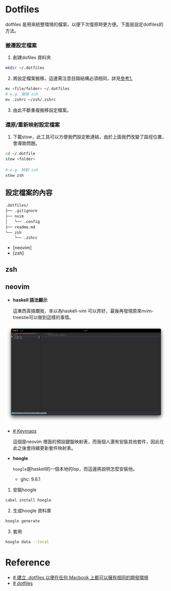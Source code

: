 # Dotfiles
dotfiles 是用來統整環境的檔案，以便下次復原時更方便。下面是設定dotfiles的方法。

### 搬遷設定檔案
1. 創建dofiles 資料夾
```bash
mkdir ~/.dotfiles
```

2. 將設定檔案搬移。這邊需注意目錄結構必須相同，詳見[參考1.](https://arc.net/l/quote/oxvvxsff)
```bash
mv <file/folder> ~/.dotfiles
# e.g. 搬移 zsh
mv .zshrc ~/zsh/.zshrc
```

3. 由此不斷重複搬移設定檔案。

### 還原/重新映射設定檔案
1. 下載stow，此工具可以方便我們設定軟連結，由於上面我們改變了路徑位置，會導致問題。
```bash
cd ~/.dotfile
stow <folder>

# e.g. 映射 zsh
stow zsh
```


## 設定檔案的內容

```txt
.dotfiles/
├── .gitignore
├── nvim
│   └── .config
├── readme.md
└── zsh
    └── .zshrc
```

- [neovim]
- [zsh]

## zsh

## neovim
- **haskell 語法顯示**
	
	這東西真搞爛我，本以為haskell-vim 可以弄好，最後再發現原來nvim-treestie可以做到這樣的事情。


![](./dist/neovim.png)
- [# Keymaps](https://www.lazyvim.org/keymaps)
	
	這個是neovim 裡面的預設鍵盤映射表，而我個人還有安裝其他套件，因此在此之後會持續更新套件映射表。
	
- **hoogle**
	
	`hoogle`是haskell的一個本地的lsp，而這邊將說明怎麼安裝他。
	- ghc: 9.6.1

1. 安裝hoogle
```bash
cabal install hoogle
```
2. 生成hoogle 資料庫
```bash
hoogle generate
```
3. 套用
```bash
hoogle data --local
```

# Reference
- [# 建立 .dotfiles 以便在任何 Macbook 上都可以擁有相同的開發環境](https://arc.net/l/quote/rogmllym)
- [# dotfiles](https://github.com/chaneyzorn/dotfiles)
